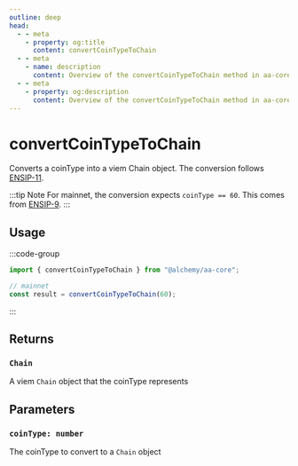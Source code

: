 ```yaml
---
outline: deep
head:
  - - meta
    - property: og:title
      content: convertCoinTypeToChain
  - - meta
    - name: description
      content: Overview of the convertCoinTypeToChain method in aa-core utils
  - - meta
    - property: og:description
      content: Overview of the convertCoinTypeToChain method in aa-core utils
---
```


# convertCoinTypeToChain

Converts a coinType into a viem Chain object. The conversion follows [ENSIP-11](https://docs.ens.domains/ens-improvement-proposals/ensip-11-evmchain-address-resolution).

:::tip Note
For mainnet, the conversion expects `coinType == 60`. This comes from [ENSIP-9](https://docs.ens.domains/ens-improvement-proposals/ensip-9-multichain-address-resolution).
:::

## Usage

:::code-group

```ts [example.ts]
import { convertCoinTypeToChain } from "@alchemy/aa-core";

// mainnet
const result = convertCoinTypeToChain(60);
```

:::

## Returns

### `Chain`

A viem `Chain` object that the coinType represents

## Parameters

### `coinType: number`

The coinType to convert to a `Chain` object
